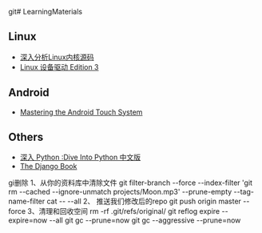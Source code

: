 git# LearningMaterials
## Linux
* [深入分析Linux内核源码](http://oss.org.cn/kernel-book/)
* [Linux 设备驱动 Edition 3](http://oss.org.cn/kernel-book/ldd3/)

## Android
+ [Mastering the Android Touch System](http://v.youku.com/v_show/id_XODQ1MjI2MDQ0.html?f=23088492)

## Others
+ [深入 Python :Dive Into Python 中文版](http://woodpecker.org.cn/diveintopython/toc/index.html)
+ [The Django Book](http://djangobook.py3k.cn/2.0/)


gi删除
1、从你的资料库中清除文件
    git filter-branch --force --index-filter 'git rm --cached --ignore-unmatch projects/Moon.mp3' --prune-empty --tag-name-filter cat -- --all
2、 推送我们修改后的repo
    git push origin master --force
3、清理和回收空间
    rm -rf .git/refs/original/
    git reflog expire --expire=now --all
    git gc --prune=now
    git gc --aggressive --prune=now
